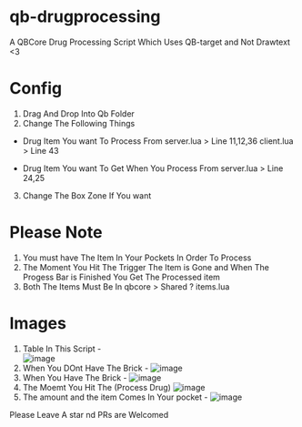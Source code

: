 # qb-drugprocessing
A QBCore Drug Processing Script Which Uses QB-target and Not Drawtext <3


# Config

1) Drag And Drop Into Qb Folder 
2) Change The Following Things 

- Drug Item You want To Process From 
server.lua > Line 11,12,36
client.lua > Line 43

- Drug Item You want To Get When You Process From
server.lua > Line 24,25

3) Change The Box Zone If You want 

# Please Note 
1) You must have The Item In Your Pockets In Order To Process
2) The Moment You Hit The Trigger The Item is Gone and When The Progess Bar is Finished You Get The Processed item
3) Both The Items Must Be In qbcore > Shared ? items.lua

# Images 

1) Table In This Script -  
![image](https://user-images.githubusercontent.com/69292814/167305538-43776320-06f8-42ba-8ba7-59be99589ef9.png)
2) When You DOnt Have The Brick -
![image](https://user-images.githubusercontent.com/69292814/167305553-fd55b323-10c5-438a-b478-2087655867a6.png)
3) When You Have The Brick -
![image](https://user-images.githubusercontent.com/69292814/167305578-2f70d4b0-2536-43ed-82cc-bfd504f28687.png)
4) The Moemt You Hit The (Process Drug)
![image](https://user-images.githubusercontent.com/69292814/167305595-04726313-b0fe-418d-b060-34a6c0143b57.png)
5) The amount and the item Comes In Your pocket -
![image](https://user-images.githubusercontent.com/69292814/167305658-a8961747-4b00-4889-a59b-81678b9e2ac4.png)


Please Leave A star nd PRs are Welcomed


